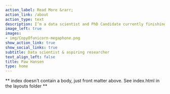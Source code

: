 ```yaml
---
action_label: Read More &rarr;
action_link: /about
action_type: text
description: I’m a data scientist and PhD Candidate currently finishing my dissertation in Political Science at the University of Copenhagen. My research centers on welfare encounters between frontline workers and their clients. 
image_left: true
images:
- img/CopyOfunicorn-megaphone.png
show_action_link: true
show_social_links: true
subtitle: Data scientist & aspiring researcher
text_align_left: false
title: Paw Hansen
type: home
---
```


** index doesn't contain a body, just front matter above.
See index.html in the layouts folder **
